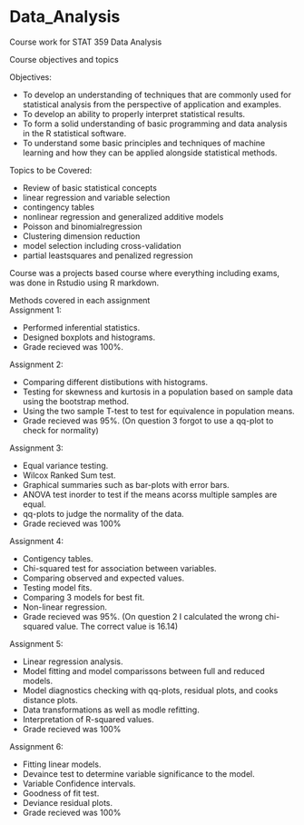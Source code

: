 # Data_Analysis
Course work for STAT 359 Data Analysis

Course objectives and topics

Objectives: 
- To develop an understanding of techniques that are commonly used for statistical analysis from the perspective of application and examples.   
- To develop an ability to properly interpret statistical results.  
- To form a solid understanding of basic programming and data analysis in the R statistical software.  
- To understand some basic principles and techniques of machine learning and how they can be applied alongside statistical methods.  

Topics to be Covered:  
- Review of basic statistical concepts  
- linear regression and variable selection  
- contingency tables  
- nonlinear regression and generalized additive models  
- Poisson and binomialregression  
- Clustering dimension reduction  
- model selection including cross-validation  
- partial leastsquares and penalized regression  

Course was a projects based course where everything including exams, was done in Rstudio using R markdown.

Methods covered in each assignment  
Assignment 1:  
- Performed inferential statistics.  
- Designed boxplots and histograms.
- Grade recieved was 100%.  

Assignment 2: 
- Comparing different distibutions with histograms.  
- Testing for skewness and kurtosis in a population based on sample data using the bootstrap method.  
- Using the two sample T-test to test for equivalence in population means.  
- Grade recieved was 95%. (On question 3 forgot to use a qq-plot to check for normality)  

Assignment 3:  
- Equal variance testing.  
- Wilcox Ranked Sum test.  
- Graphical summaries such as bar-plots with error bars.  
- ANOVA test inorder to test if the means acorss multiple samples are equal.  
- qq-plots to judge the normality of the data.
- Grade recieved was 100%

Assignment 4:  
- Contigency tables.  
- Chi-squared test for association between variables.  
- Comparing observed and expected values.  
- Testing model fits.  
- Comparing 3 models for best fit.  
- Non-linear regression.  
- Grade recieved was 95%. (On question 2 I calculated the wrong chi-squared value. The correct value is 16.14)  

Assignment 5:  
- Linear regression analysis.  
- Model fitting and model comparissons between full and reduced models.  
- Model diagnostics checking with qq-plots, residual plots, and cooks distance plots.
- Data transformations as well as modle refitting.
- Interpretation of R-squared values.
- Grade recieved was 100%

Assignment 6:  
- Fitting linear models.
- Devaince test to determine variable significance to the model.
- Variable Confidence intervals.
- Goodness of fit test.
- Deviance residual plots.
- Grade recieved was 100%

